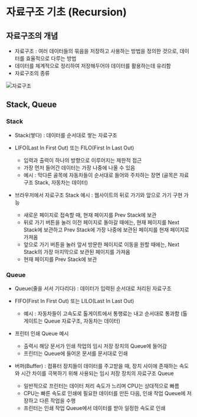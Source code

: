 # 자료구조 기초 (Recursion)

## 자료구조의 개념
- 자료구조 : 여러 데이터들의 묶음을 저장하고 사용하는 방법을 정의한 것으로, 데이터를 효율적으로 다루는 방법
- 데이터를 체계적으로 정리하여 저장해두어야 데이터를 활용하는데 유리함
- 자료구조의 종류

![자료구조](https://user-images.githubusercontent.com/80403988/122315651-70688580-cf55-11eb-9a36-3be673ccee6c.png)

## Stack, Queue

### Stack
- Stack(쌓다) : 데이터를 순서대로 쌓는 자료구조

- LIFO(Last In First Out) 또는 FILO(First In Last Out)
  - 입력과 출력이 하나의 방향으로 이루어지는 제한적 접근
  - 가장 먼저 들어간 데이터는 가장 나중에 나올 수 있음
  - 예시 : 막다른 골목에 자동차들이 순서대로 들어와 주차하는 장면 (골목은 자료구조 Stack, 자동차는 데이터)

- 브라우저에서 자료구조 Stack 예시 : 웹사이트의 뒤로 가기와 앞으로 가기 구현 가능
  - 새로운 페이지로 접속할 때, 현재 페이지를 Prev Stack에 보관
  - 뒤로 가기 버튼을 눌러 이전 페이지로 돌아갈 때에는, 현재 페이지를 Next Stack에 보관하고 Prev Stack에 가장 나중에 보관된 페이지를 현재 페이지로 가져옴
  - 앞으로 가기 버튼을 눌러 앞서 방문한 페이지로 이동을 원할 때에는, Next Stack의 가장 마지막으로 보관된 페이지를 가져옴
  - 현재 페이지를 Prev Stack에 보관

### Queue
- Queue(줄을 서서 기다리다) : 데이터가 입력된 순서대로 처리된 자료구조

- FIFO(First In First Out) 또는 LILO(Last In Last Out)
  - 예시 : 자동차들이 고속도로 톨게이트에서 통행료는 내고 순서대로 통과함 (톨게이트는 Queue 자료구조, 자동차는 데이터)

- 프린터 인쇄 Queue 예시
  - 출력시 해당 문서가 인쇄 작업의 임시 저장 장치의 Queue에 들어감
  - 프린터는 Queue에 들어온 문서를 문서대로 인쇄

- 버퍼(Buffer) : 컴퓨터 장치들이 데이터를 주고받을 때, 장치 사이에 존재하는 속도와 시간 차이를 극복하기 위해 사용되는 임시 저장 장치의 자료구조 Queue
  - 일반적으로 프린터는 데이터 처리 속도가 느리며 CPU는 상대적으로 빠름
  - CPU는 빠른 속도로 인쇄에 필요한 데이터를 만든 다음, 인쇄 작업 Queue에 저장하고 다른 작업을 수행
  - 프린터는 인쇄 작업 Queue에서 데이터를 받아 일정한 속도로 인쇄

